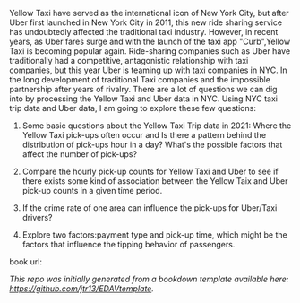 
Yellow Taxi have served as the international icon of New York City, but after Uber
first launched in New York City in 2011, this new ride sharing service has undoubtedly 
affected the traditional taxi industry. However, in recent years, as Uber fares surge 
and with the launch of the taxi app "Curb",Yellow Taxi is becoming popular again. Ride-sharing
companies such as Uber have traditionally had a competitive, antagonistic relationship with
taxi companies, but this year Uber is teaming up with taxi companies in NYC. In the long
development of traditional Taxi companies and the impossible partnership after years of rivalry.
There are a lot of questions we can dig into by processing the Yellow Taxi and Uber data in NYC. 
Using NYC taxi trip data and Uber data, I am going to explore these few questions:

1. Some basic questions about the Yellow Taxi Trip data in 2021: Where the Yellow Taxi
pick-ups often occur and Is there a pattern behind the distribution of pick-ups hour in a day?
What's the possible factors that affect the number of pick-ups? 

2. Compare the hourly pick-up counts for Yellow Taxi and Uber to see if there exists some kind
of association between the Yellow Taix and Uber pick-up counts in a given time period.

3. If the crime rate of one area can influence the pick-ups for Uber/Taxi drivers?

4. Explore two factors:payment type and pick-up time, which might be the factors that
influence the tipping behavior of passengers.

book url:


*This repo was initially generated from a bookdown template available here: https://github.com/jtr13/EDAVtemplate.*	





